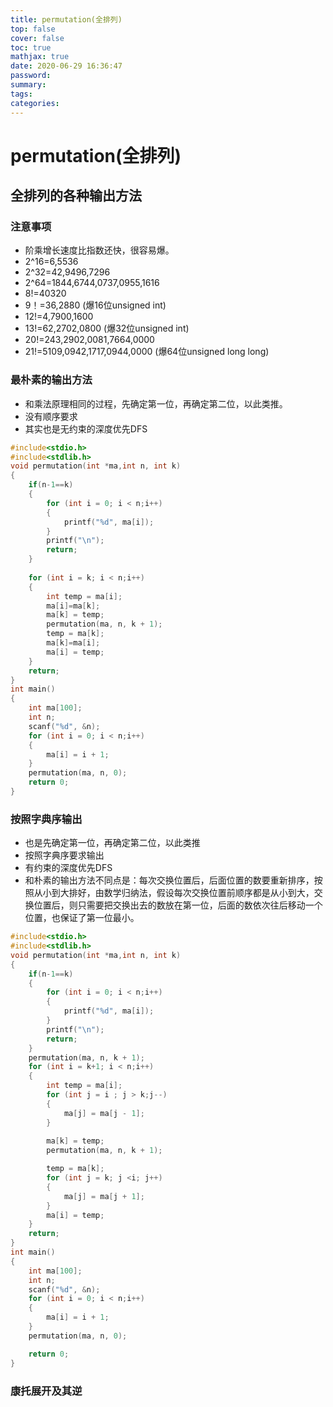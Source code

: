 ```yaml
---
title: permutation(全排列)
top: false
cover: false
toc: true
mathjax: true
date: 2020-06-29 16:36:47
password:
summary:
tags:
categories:
---
```


# permutation(全排列)

## 全排列的各种输出方法

### 注意事项

* 阶乘增长速度比指数还快，很容易爆。
* 2^16=6,5536 
* 2^32=42,9496,7296 
* 2^64=1844,6744,0737,0955,1616
* 8!=40320 
* 9！=36,2880 (爆16位unsigned int) 
* 12!=4,7900,1600 
* 13!=62,2702,0800 (爆32位unsigned int) 
* 20!=243,2902,0081,7664,0000 
* 21!=5109,0942,1717,0944,0000 (爆64位unsigned long long)
### 最朴素的输出方法

* 和乘法原理相同的过程，先确定第一位，再确定第二位，以此类推。
* 没有顺序要求
* 其实也是无约束的深度优先DFS

~~~cpp
#include<stdio.h>
#include<stdlib.h>
void permutation(int *ma,int n, int k)
{
    if(n-1==k)
    {
        for (int i = 0; i < n;i++)
        {
            printf("%d", ma[i]);
        }
        printf("\n");
        return;
    }
   
    for (int i = k; i < n;i++)
    {
        int temp = ma[i];
        ma[i]=ma[k];       
        ma[k] = temp;
        permutation(ma, n, k + 1);
        temp = ma[k];
        ma[k]=ma[i];
        ma[i] = temp;
    }
    return;
}
int main()
{
    int ma[100];
    int n;
    scanf("%d", &n);
    for (int i = 0; i < n;i++)
    {
        ma[i] = i + 1;
    }
    permutation(ma, n, 0);
    return 0;
}
~~~

### 按照字典序输出

* 也是先确定第一位，再确定第二位，以此类推
* 按照字典序要求输出
* 有约束的深度优先DFS
* 和朴素的输出方法不同点是：每次交换位置后，后面位置的数要重新排序，按照从小到大排好，由数学归纳法，假设每次交换位置前顺序都是从小到大，交换位置后，则只需要把交换出去的数放在第一位，后面的数依次往后移动一个位置，也保证了第一位最小。

~~~cpp
#include<stdio.h>
#include<stdlib.h>
void permutation(int *ma,int n, int k)
{
    if(n-1==k)
    {
        for (int i = 0; i < n;i++)
        {
            printf("%d", ma[i]);
        }
        printf("\n");
        return;
    }
    permutation(ma, n, k + 1);
    for (int i = k+1; i < n;i++)
    {
        int temp = ma[i];
        for (int j = i ; j > k;j--)
        {
            ma[j] = ma[j - 1];
        }
           
        ma[k] = temp;
        permutation(ma, n, k + 1);

        temp = ma[k];
        for (int j = k; j <i; j++)
        {
            ma[j] = ma[j + 1];
        }
        ma[i] = temp;
    }
    return;
}
int main()
{
    int ma[100];
    int n;
    scanf("%d", &n);
    for (int i = 0; i < n;i++)
    {
        ma[i] = i + 1;
    }
    permutation(ma, n, 0);

    return 0;
}
~~~

### 康托展开及其逆





